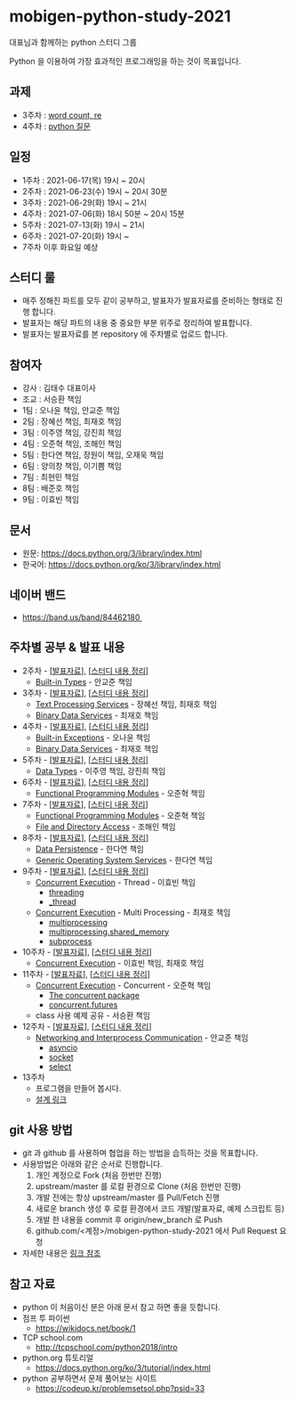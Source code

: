 # mobigen-python-study-2021

대표님과 함께하는 python 스터디 그룹

Python 을 이용하여 가장 효과적인 프로그래밍을 하는 것이 목표입니다.

## 과제

- 3주차 : [word count, re](./week03/과제.md)
- 4주차 : [python 질문](./week04/과제.md)

## 일정

- 1주차 : 2021-06-17(목) 19시 ~ 20시
- 2주차 : 2021-06-23(수) 19시 ~ 20시 30분
- 3주차 : 2021-06-29(화) 19시 ~ 21시
- 4주차 : 2021-07-06(화) 18시 50분 ~ 20시 15분
- 5주차 : 2021-07-13(화) 19시 ~ 21시
- 6주차 : 2021-07-20(화) 19시 ~ 
- 7주차 이후 화요일 예상

## 스터디 룰

- 매주 정해진 파트를 모두 같이 공부하고, 발표자가 발표자료를 준비하는 형태로 진행 합니다.
- 발표자는 해당 파트의 내용 중 중요한 부분 위주로 정리하여 발표합니다.
- 발표자는 발표자료를 본 repository 에 주차별로 업로드 합니다.

## 참여자

- 강사 : 김태수 대표이사
- 조교 : 서승환 책임
- 1팀 : 오나윤 책임, 안교준 책임
- 2팀 : 장혜선 책임, 최재호 책임
- 3팀 : 이주영 책임, 강진희 책임
- 4팀 : 오준혁 책임, 조해인 책임
- 5팀 : 한다연 책임, 장원이 책임, 오재욱 책임
- 6팀 : 양의창 책임, 이기쁨 책임
- 7팀 : 최현민 책임
- 8팀 : 배준호 책임
- 9팀 : 이효빈 책임

## 문서

- 원문: https://docs.python.org/3/library/index.html
- 한국어: https://docs.python.org/ko/3/library/index.html

## 네이버 밴드

- https://band.us/band/84462180 

## 주차별 공부 & 발표 내용

- 2주차 - [[발표자료](week02/presentation/README.md)], [[스터디 내용 정리](week02/스터디_내용.md)]
  - [Built-in Types](https://docs.python.org/3/library/stdtypes.html) - 안교준 책임
- 3주차 - [[발표자료](week03/presentation/README.md)], [[스터디 내용 정리](week03/스터디_내용.md)]
  - [Text Processing Services](https://docs.python.org/3/library/text.html) - 장혜선 책임, 최재호 책임
  - [Binary Data Services](https://docs.python.org/3/library/binary.html) - 최재호 책임
- 4주차 - [[발표자료](week04/presentation/README.md)], [[스터디 내용 정리](week04/스터디_내용.md)]
  - [Built-in Exceptions](https://docs.python.org/3/library/exceptions.html) - 오나윤 책임
  - [Binary Data Services](https://docs.python.org/3/library/binary.html) - 최재호 책임
- 5주차 - [[발표자료](week05/presentation)], [[스터디 내용 정리](week05/스터디_내용.md)]
  - [Data Types](https://docs.python.org/3/library/datatypes.html) - 이주영 책임, 강진희 책임
- 6주차 - [[발표자료](week06/presentation/README.md)], [[스터디 내용 정리](week06/스터디_내용.md)]
  - [Functional Programming Modules](https://docs.python.org/3/library/functional.html) - 오준혁 책임
- 7주차 - [[발표자료](week07/presentation/README.md)], [[스터디 내용 정리](week07/스터디_내용.md)]
  - [Functional Programming Modules](https://docs.python.org/3/library/functional.html) - 오준혁 책임
  - [File and Directory Access](https://docs.python.org/3/library/filesys.html) - 조해인 책임
- 8주차 - [[발표자료](week08/presentation/README.md)], [[스터디 내용 정리](week08/스터디_내용.md)]
  - [Data Persistence](https://docs.python.org/3/library/persistence.html) - 한다연 책임
  - [Generic Operating System Services](https://docs.python.org/3/library/allos.html) - 한다연 책임
- 9주차 - [[발표자료](week09/presentation/README.md)], [[스터디 내용 정리](week09/스터디_내용.md)]
  - [Concurrent Execution](https://docs.python.org/3/library/concurrency.html) - Thread - 이효빈 책임
    - [threading](https://docs.python.org/3/library/threading.html)
    - [_thread](https://docs.python.org/3/library/_thread.html)
  - [Concurrent Execution](https://docs.python.org/3/library/concurrency.html) - Multi Processing - 최재호 책임
    - [multiprocessing](https://docs.python.org/3/library/multiprocessing.html)
    - [multiprocessing.shared_memory](https://docs.python.org/3/library/multiprocessing.shared_memory.html)
    - [subprocess](https://docs.python.org/3/library/subprocess.html)
- 10주차 - [[발표자료](week10/presentation/README.md)], [[스터디 내용 정리](week10/스터디_내용.md)]
  - [Concurrent Execution](https://docs.python.org/3/library/concurrency.html) - 이효빈 책임, 최재호 책임
- 11주차 - [[발표자료](week11/presentation/README.md)], [[스터디 내용 정리](week11/스터디_내용.md)]
  - [Concurrent Execution](https://docs.python.org/3/library/concurrency.html) - Concurrent - 오준혁 책임
    - [The concurrent package](https://docs.python.org/3/library/concurrent.html)
    - [concurrent.futures](https://docs.python.org/3/library/concurrent.futures.html)
  - class 사용 예제 공유 - 서승환 책임
- 12주차 - [[발표자료](week12/presentation/README.md)], [[스터디 내용 정리](week12/스터디_내용.md)]
  - [Networking and Interprocess Communication](https://docs.python.org/3/library/ipc.html) - 안교준 책임
    - [asyncio](https://docs.python.org/3/library/asyncio.html)
    - [socket](https://docs.python.org/3/library/socket.html)
    - [select](https://docs.python.org/3/library/select.html)
- 13주차
  - 프로그램을 만들어 봅시다.
  - [설계 링크](week13/설계서.md)

## git 사용 방법

- git 과 github 를 사용하며 협업을 하는 방법을 습득하는 것을 목표합니다.
- 사용방법은 아래와 같은 순서로 진행합니다.
  1. 개인 계정으로 Fork (처음 한번만 진행)
  2. upstream/master 를 로컬 환경으로 Clone (처음 한번만 진행)
  3. 개발 전에는 항상 upstream/master 를 Pull/Fetch 진행
  4. 새로운 branch 생성 후 로컬 환경에서 코드 개발(발표자료, 예제 스크립트 등)
  5. 개발 한 내용을 commit 후 origin/new_branch 로 Push
  6. github.com/<계정>/mobigen-python-study-2021 에서 Pull Request 요청
- 자세한 내용은 [링크 참조](./documents/git-flow.md)

## 참고 자료

- python 이 처음이신 분은 아래 문서 참고 하면 좋을 듯합니다.
- 점프 투 파이썬
  - https://wikidocs.net/book/1
- TCP school.com
  - http://tcpschool.com/python2018/intro
- python.org 튜토리얼
  - https://docs.python.org/ko/3/tutorial/index.html
- python 공부하면서 문제 풀어보는 사이트
  - https://codeup.kr/problemsetsol.php?psid=33
